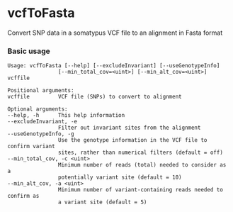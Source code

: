 # vcfToFasta
Convert SNP data in a somatypus VCF file to an alignment in Fasta format

### Basic usage
    Usage: vcfToFasta [--help] [--excludeInvariant] [--useGenotypeInfo]
                    [--min_total_cov=<uint>] [--min_alt_cov=<uint>] vcffile

    Positional arguments:
    vcffile         VCF file (SNPs) to convert to alignment

    Optional arguments:
    --help, -h      This help information
    --excludeInvariant, -e
                    Filter out invariant sites from the alignment
    --useGenotypeInfo, -g
                    Use the genotype information in the VCF file to confirm variant
                    sites, rather than numerical filters (default = off)
    --min_total_cov, -c <uint>
                    Minimum number of reads (total) needed to consider as a
                    potentially variant site (default = 10)
    --min_alt_cov, -a <uint>
                    Minimum number of variant-containing reads needed to confirm as
                    a variant site (default = 5)
